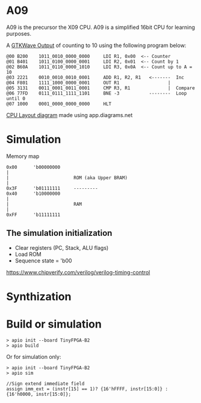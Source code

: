 # A09
A09 is the precursor the X09 CPU. A09 is a simplified 16bit CPU for learning purposes.

A [GTKWave Output](A09_Count_Up_GTKWave.png) of counting to 10 using the following program below:

```
@00 B200    1011_0010_0000_0000     LDI R1, 0x00  <-- Counter
@01 B401    1011_0100_0000_0001     LDI R2, 0x01  <-- Count by 1
@02 B60A    1011_0110_0000_1010     LDI R3, 0x0A  <-- Count up to A = 10
@03 2221    0010_0010_0010_0001     ADD R1, R2, R1   <-------  Inc
@04 F801    1111_1000_0000_0001     OUT R1                  |
@05 3131    0011_0001_0011_0001     CMP R3, R1              |  Compare
@06 77FD    0111_0111_1111_1101     BNE -3           --------  Loop until 0
@07 1000    0001_0000_0000_0000     HLT
```

[CPU Layout diagram](A09_CPU.png) made using app.diagrams.net

# Simulation
Memory map
```
0x00      'b00000000
|
|                        ROM (aka Upper BRAM)
|
0x3F      'b01111111     ---------
0x40      'b10000000
|
|                        RAM
|
0xFF      'b11111111
```

## The simulation initialization
- Clear registers (PC, Stack, ALU flags)
- Load ROM
- Sequence state = 'b00

https://www.chipverify.com/verilog/verilog-timing-control

# Synthization


# Build or simulation

```
> apio init --board TinyFPGA-B2
> apio build
```

Or for simulation only:
```
> apio init --board TinyFPGA-B2
> apio sim
```


```
//Sign extend immediate field
assign imm_ext = (instr[15] == 1)? {16'hFFFF, instr[15:0]} : {16'h0000, instr[15:0]};
```